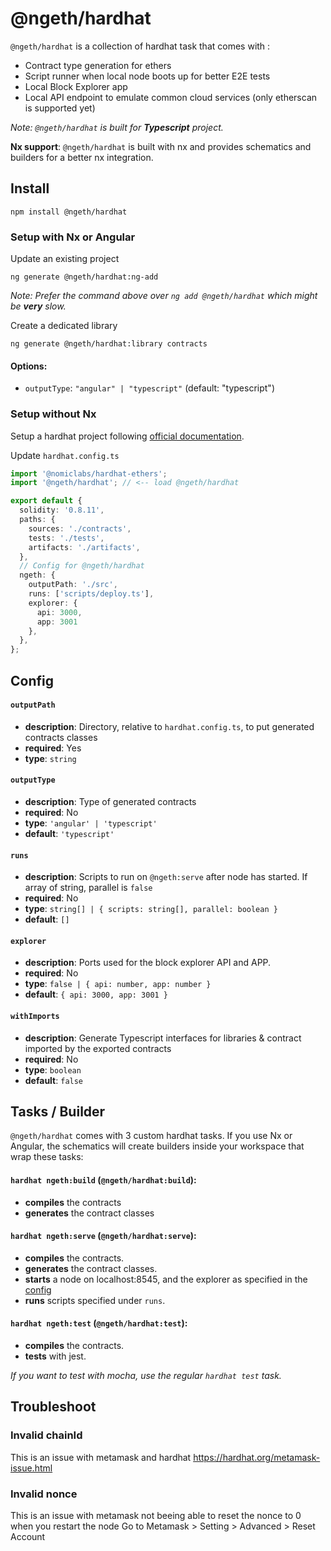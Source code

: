 # @ngeth/hardhat


`@ngeth/hardhat` is a collection of hardhat task that comes with : 
- Contract type generation for ethers
- Script runner when local node boots up for better E2E tests
- Local Block Explorer app
- Local API endpoint to emulate common cloud services (only etherscan is supported yet)

_Note: `@ngeth/hardhat` is built for **Typescript** project._

**Nx support**: `@ngeth/hardhat` is built with nx and provides schematics and builders for a better nx integration.


## Install
```
npm install @ngeth/hardhat
```

### Setup with Nx or Angular

Update an existing project
```
ng generate @ngeth/hardhat:ng-add
```
_Note: Prefer the command above over `ng add @ngeth/hardhat` which might be **very** slow._

Create a dedicated library
```
ng generate @ngeth/hardhat:library contracts
```

#### Options: 
- `outputType`: `"angular" | "typescript"` (default: "typescript")


### Setup without Nx
Setup a hardhat project following [official documentation](https://hardhat.org/getting-started).

Update `hardhat.config.ts`
```typescript
import '@nomiclabs/hardhat-ethers';
import '@ngeth/hardhat'; // <-- load @ngeth/hardhat

export default {
  solidity: '0.8.11',
  paths: {
    sources: './contracts',
    tests: './tests',
    artifacts: './artifacts',
  },
  // Config for @ngeth/hardhat
  ngeth: {
    outputPath: './src',
    runs: ['scripts/deploy.ts'],
    explorer: {
      api: 3000,
      app: 3001
    },
  },
};
```

## Config

#### `outputPath`
- **description**: Directory, relative to `hardhat.config.ts`, to put generated contracts classes
- **required**: Yes
- **type**: `string`

#### `outputType`
- **description**: Type of generated contracts
- **required**: No
- **type**: `'angular' | 'typescript'`
- **default**: `'typescript'`

#### `runs`
- **description**: Scripts to run on `@ngeth:serve` after node has started. If array of string, parallel is `false`
- **required**: No
- **type**: `string[] | { scripts: string[], parallel: boolean }`
- **default**: `[]`

#### `explorer`
- **description**: Ports used for the block explorer API and APP.
- **required**: No
- **type**: `false | { api: number, app: number }`
- **default**: `{ api: 3000, app: 3001 }`

#### `withImports`
- **description**: Generate Typescript interfaces for libraries & contract imported by the exported contracts
- **required**: No
- **type**: `boolean`
- **default**: `false`

## Tasks / Builder
`@ngeth/hardhat` comes with 3 custom hardhat tasks.
If you use Nx or Angular, the schematics will create builders inside your workspace that wrap these tasks:

#### `hardhat ngeth:build` (`@ngeth/hardhat:build`):
- **compiles** the contracts
- **generates** the contract classes

#### `hardhat ngeth:serve` (`@ngeth/hardhat:serve`): 
- **compiles** the contracts.
- **generates** the contract classes.
- **starts** a node on localhost:8545, and the explorer as specified in the [config](#explorer)
- **runs** scripts specified under `runs`.

#### `hardhat ngeth:test` (`@ngeth/hardhat:test`):
- **compiles** the contracts.
- **tests** with jest.

_If you want to test with mocha, use the regular `hardhat test` task._

## Troubleshoot

### Invalid chainId
This is an issue with metamask and hardhat
https://hardhat.org/metamask-issue.html

### Invalid nonce
This is an issue with metamask not beeing able to reset the nonce to 0 when you restart the node
Go to Metamask > Setting > Advanced > Reset Account